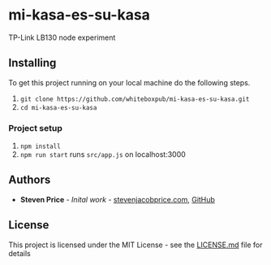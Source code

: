 # mi-kasa-es-su-kasa
TP-Link LB130 node experiment

## Installing

To get this project running on your local machine do the following steps.

1. ```git clone https://github.com/whiteboxpub/mi-kasa-es-su-kasa.git```
2. ```cd mi-kasa-es-su-kasa```

### Project setup
1. ```npm install```
2. ```npm run start``` runs ```src/app.js``` on localhost:3000

## Authors
+ **Steven Price** - *Inital work* - [stevenjacobprice.com](https://www.stevenjacobprice.com/), [GitHub](https://github.com/whiteboxpub)

## License

This project is licensed under the MIT License - see the [LICENSE.md](https://raw.githubusercontent.com/whiteboxpub/mi-kasa-es-su-kasa/master/LICENSE) file for details